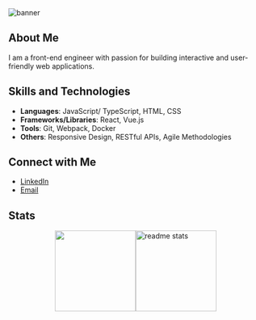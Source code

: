 <img src="https://cloud.newatlantic.vn/apps/files_sharing/publicpreview/gYsy3ppisgNfypZ?x=2560&y=1077&a=true&file=banner.webp&scalingup=0" alt="banner"/>

## About Me

I am a front-end engineer with passion for building interactive and user-friendly web applications.

## Skills and Technologies

- **Languages**: JavaScript/ TypeScript, HTML, CSS
- **Frameworks/Libraries**: React, Vue.js
- **Tools**: Git, Webpack, Docker
- **Others**: Responsive Design, RESTful APIs, Agile Methodologies

## Connect with Me

- [LinkedIn](https://www.linkedin.com/in/namtrhg/)
- [Email](mailto:namtrhg@gmail.com)

## Stats
<div style="display:flex;flex-direction:row;justify-content:center;">
  <img height="160" src="https://github-stats.tranhoangnam.net/api/top-langs/?username=namtrhg&count_private=true&theme=react&layout=compact"/>
  <img height="160" src="https://github-stats.tranhoangnam.net/api?username=namtrhg&count_private=true&show_icons=true&theme=react&rank_icon=github&border_radius=5" alt="readme stats" style="margin: 0" /> 
</div>
